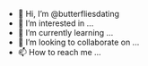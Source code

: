 - 👋 Hi, I’m @butterfliesdating
- 👀 I’m interested in ...
- 🌱 I’m currently learning ...
- 💞️ I’m looking to collaborate on ...
- 📫 How to reach me ...

<!---
butterfliesdating/butterfliesdating is a ✨ special ✨ repository because its `README.md` (this file) appears on your GitHub profile.
You can click the Preview link to take a look at your changes.
--->
